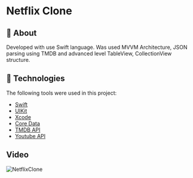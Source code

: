 # Netflix Clone


## :dart: About ##

Developed with use Swift language. Was used MVVM Architecture, JSON parsing using TMDB and advanced level TableView, CollectionView structure. 

## :rocket: Technologies ##

The following tools were used in this project:

- [Swift](https://www.swift.com/)
- [UIKit](https://developer.apple.com/documentation/uikit/)
- [Xcode](https://developer.apple.com/xcode/)
- [Core Data](https://developer.apple.com/documentation/coredata)
- [TMDB API](https://www.themoviedb.org)
- [Youtube API](https://developers.google.com/youtube/v3)

## Video ##

![NetflixClone](https://user-images.githubusercontent.com/89488125/168068137-de8c043a-d777-4fae-a123-b3c339f358af.gif)
